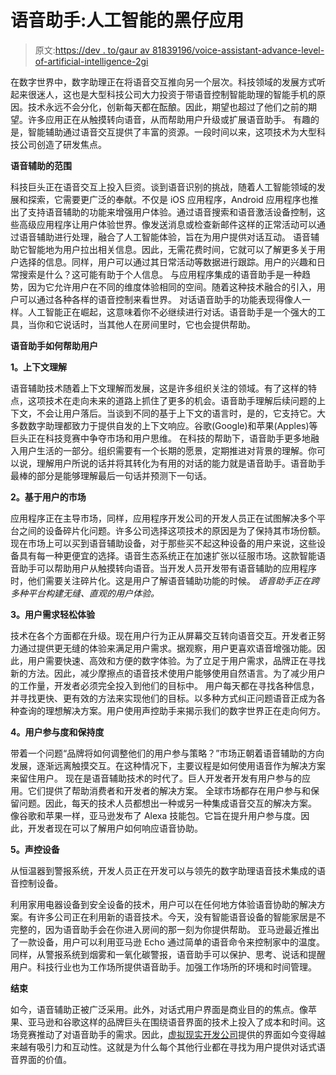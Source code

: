# 语音助手:人工智能的黑仔应用

> 原文:[https://dev . to/gaur av 81839196/voice-assistant-advance-level-of-artificial-intelligence-2gi](https://dev.to/gaurav81839196/voice-assistant-advance-level-of-artificial-intelligence-2gi)

在数字世界中，数字助理正在将语音交互推向另一个层次。科技领域的发展方式听起来很迷人，这也是大型科技公司大力投资于带语音控制智能助理的智能手机的原因。技术永远不会分化，创新每天都在酝酿。因此，期望也超过了他们之前的期望。许多应用正在从触摸转向语音，从而帮助用户升级或扩展语音助手。
有趣的是，智能辅助通过语音交互提供了丰富的资源。一段时间以来，这项技术为大型科技公司创造了研发焦点。

**语音辅助的范围**

科技巨头正在语音交互上投入巨资。谈到语音识别的挑战，随着人工智能领域的发展和探索，它需要更广泛的奉献。不仅是 iOS 应用程序，Android 应用程序也推出了支持语音辅助的功能来增强用户体验。通过语音搜索和语音激活设备控制，这些高级应用程序让用户体验世界。像发送消息或检查新邮件这样的正常活动可以通过语音辅助进行处理，融合了人工智能体验，旨在为用户提供对话互动。
语音辅助它智能地为用户拉出相关信息。因此，无需花费时间，它就可以了解更多关于用户选择的信息。同样，用户可以通过其日常活动等数据进行跟踪。用户的兴趣和日常搜索是什么？这可能有助于个人信息。
与应用程序集成的语音助手是一种趋势，因为它允许用户在不同的维度体验相同的空间。随着这种技术融合的引入，用户可以通过各种各样的语音控制来看世界。
对话语音助手的功能表现得像人一样。人工智能正在崛起，这意味着你不必继续进行对话。语音助手是一个强大的工具，当你和它说话时，当其他人在房间里时，它也会提供帮助。

**语音助手如何帮助用户**

**1。上下文理解**

语音辅助技术随着上下文理解而发展，这是许多组织关注的领域。有了这样的特点，这项技术在走向未来的道路上抓住了更多的机会。语音助手理解后续问题的上下文，不会让用户落后。当谈到不同的基于上下文的语言时，是的，它支持它。大多数数字助理都致力于提供自发的上下文响应。谷歌(Google)和苹果(Apples)等巨头正在科技竞赛中争夺市场和用户思维。
在科技的帮助下，语音助手更多地融入用户生活的一部分。组织需要有一个长期的愿景，定期推进对背景的理解。你可以说，理解用户所说的话并将其转化为有用的对话的能力就是语音助手。语音助手最棒的部分是能够理解最后一句话并预测下一句话。

**2。基于用户的市场**

应用程序正在主导市场，同样，应用程序开发公司的开发人员正在试图解决多个平台之间的设备碎片化问题。许多公司选择这项技术的原因是为了保持其市场份额。现在市场上可以买到语音辅助设备，对于那些买不起这种设备的用户来说，这些设备具有每一种更便宜的选择。语音生态系统正在加速扩张以征服市场。这款智能语音助手可以帮助用户从触摸转向语音。当开发人员开发带有语音辅助的应用程序时，他们需要关注碎片化。这是用户了解语音辅助功能的时候。
*语音助手正在跨多种平台构建无缝、直观的用户体验。*

**3。用户需求轻松体验**

技术在各个方面都在升级。现在用户行为正从屏幕交互转向语音交互。开发者正努力通过提供更无缝的体验来满足用户需求。据观察，用户更喜欢语音增强功能。因此，用户需要快速、高效和方便的数字体验。为了立足于用户需求，品牌正在寻找新的方法。因此，减少摩擦点的语音技术使用户能够使用自然语言。为了减少用户的工作量，开发者必须完全投入到他们的目标中。
用户每天都在寻找各种信息，并寻找更快、更有效的方法来实现他们的目标。以多种方式纠正问题语音正成为各种查询的理想解决方案。用户使用声控助手来揭示我们的数字世界正在走向何方。

**4。用户参与度和保持度**

带着一个问题“品牌将如何调整他们的用户参与策略？”市场正朝着语音辅助的方向发展，逐渐远离触摸交互。在这种情况下，主要议程是如何使用语音作为解决方案来留住用户。
现在是语音辅助技术的时代了。巨人开发者开发有用户参与的应用。它们提供了帮助消费者和开发者的解决方案。
全球市场都存在用户参与和保留问题。因此，每天的技术人员都想出一种或另一种集成语音交互的解决方案。
像谷歌和苹果一样，亚马逊发布了 Alexa 技能包。它旨在提升用户参与度。因此，开发者现在可以了解用户如何响应语音协助。

**5。声控设备**

从恒温器到警报系统，开发人员正在开发可以与领先的数字助理语音技术集成的语音控制设备。

利用家用电器设备到安全设备的技术，用户可以在任何地方体验语音协助的解决方案。有许多公司正在利用新的语音技术。今天，没有智能语音设备的智能家居是不完整的，因为语音助手会在你进入房间的那一刻为你提供帮助。
亚马逊最近推出了一款设备，用户可以利用亚马逊 Echo 通过简单的语音命令来控制家中的温度。同样，从警报系统到烟雾和一氧化碳警报，语音助手可以保护、思考、说话和提醒用户。科技行业也为工作场所提供语音助手。加强工作场所的环境和时间管理。

**结束**

如今，语音辅助正被广泛采用。此外，对话式用户界面是商业目的的焦点。像苹果、亚马逊和谷歌这样的品牌巨头在围绕语音界面的技术上投入了成本和时间。这场竞赛推动了对语音助手的需求。因此，[虚拟现实开发公司](http://www.quytech.com/virtual-reality.php)提供的界面如今变得越来越有吸引力和互动性。这就是为什么每个其他行业都在寻找为用户提供对话式语音界面的价值。